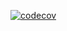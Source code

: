 [![codecov](https://codecov.io/gh/JackCloudman/KavakBot/branch/main/graph/badge.svg?token=Q1XXDAKDFR)](https://codecov.io/gh/JackCloudman/KavakBot)

